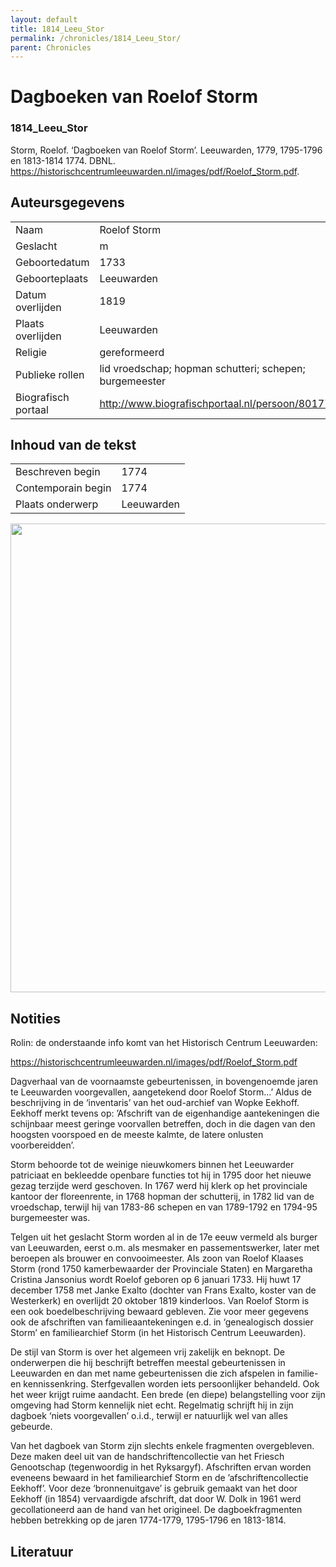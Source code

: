 ```yaml
---
layout: default
title: 1814_Leeu_Stor
permalink: /chronicles/1814_Leeu_Stor/
parent: Chronicles
--- 
```



# Dagboeken van Roelof Storm 

### 1814_Leeu_Stor 

Storm, Roelof. ‘Dagboeken van Roelof Storm’. Leeuwarden, 1779, 1795-1796 en 1813-1814 1774. DBNL. https://historischcentrumleeuwarden.nl/images/pdf/Roelof_Storm.pdf. 

## Auteursgegevens 

| | | 
| --------------- | --------------- | 
| Naam | Roelof Storm | 
| Geslacht | m | 
| Geboortedatum | 1733 | 
| Geboorteplaats | Leeuwarden | 
| Datum overlijden | 1819 | 
| Plaats overlijden | Leeuwarden | 
| Religie | gereformeerd | 
| Publieke rollen | lid vroedschap; hopman schutteri; schepen; burgemeester | 
| Biografisch portaal | http://www.biografischportaal.nl/persoon/80177318 | 

## Inhoud van de tekst 

| | | 
| --------------- | --------------- | 
| Beschreven begin | 1774 | 
| Contemporain begin | 1774 | 
| Plaats onderwerp | Leeuwarden | 

[<img src="..\..\barplots_chronicles\1814_Leeu_Stor.jpg" width="750"/>](..\..\barplots_chronicles\1814_Leeu_Stor.jpg) 

## Notities 

Rolin: de onderstaande info komt van het Historisch Centrum Leeuwarden:

<https://historischcentrumleeuwarden.nl/images/pdf/Roelof_Storm.pdf>

Dagverhaal van de voornaamste gebeurtenissen, in bovengenoemde jaren te
Leeuwarden voorgevallen, aangetekend door Roelof Storm...’ Aldus de
beschrijving in de ‘inventaris’ van het oud-archief van Wopke Eekhoff. Eekhoff
merkt tevens op: ’Afschrift van de eigenhandige aantekeningen die schijnbaar
meest geringe voorvallen betreffen, doch in die dagen van den hoogsten
voorspoed en de meeste kalmte, de latere onlusten voorbereidden’.

Storm behoorde tot de weinige nieuwkomers binnen het Leeuwarder patriciaat en
bekleedde openbare functies tot hij in 1795 door het nieuwe gezag terzijde
werd geschoven. In 1767 werd hij klerk op het provinciale kantoor der
floreenrente, in 1768 hopman der schutterij, in 1782 lid van de vroedschap,
terwijl hij van 1783-86 schepen en van 1789-1792 en 1794-95 burgemeester was.

Telgen uit het geslacht Storm worden al in de 17e eeuw vermeld als burger van
Leeuwarden, eerst o.m. als mesmaker en passementswerker, later met beroepen
als brouwer en convooimeester. Als zoon van Roelof Klaases Storm (rond 1750
kamerbewaarder der Provinciale Staten) en Margaretha Cristina Jansonius wordt
Roelof geboren op 6 januari 1733. Hij huwt 17 december 1758 met Janke Exalto
(dochter van Frans Exalto, koster van de Westerkerk) en overlijdt 20 oktober
1819 kinderloos. Van Roelof Storm is een ook boedelbeschrijving bewaard
gebleven. Zie voor meer gegevens ook de afschriften van familieaantekeningen
e.d. in ‘genealogisch dossier Storm’ en familiearchief Storm (in het
Historisch Centrum Leeuwarden).

De stijl van Storm is over het algemeen vrij zakelijk en beknopt. De
onderwerpen die hij beschrijft betreffen meestal gebeurtenissen in Leeuwarden
en dan met name gebeurtenissen die zich afspelen in familie- en
kennissenkring. Sterfgevallen worden iets persoonlijker behandeld. Ook het
weer krijgt ruime aandacht. Een brede (en diepe) belangstelling voor zijn
omgeving had Storm kennelijk niet echt. Regelmatig schrijft hij in zijn
dagboek ‘niets voorgevallen’ o.i.d., terwijl er natuurlijk wel van alles
gebeurde.

Van het dagboek van Storm zijn slechts enkele fragmenten overgebleven. Deze
maken deel uit van de handschriftencollectie van het Friesch Genootschap
(tegenwoordig in het Ryksargyf). Afschriften ervan worden eveneens bewaard in
het familiearchief Storm en de ’afschriftencollectie Eekhoff’. Voor deze
‘bronnenuitgave’ is gebruik gemaakt van het door Eekhoff (in 1854)
vervaardigde afschrift, dat door W. Dolk in 1961 werd gecollationeerd aan de
hand van het origineel. De dagboekfragmenten hebben betrekking op de jaren
1774-1779, 1795-1796 en 1813-1814.



## Literatuur 

